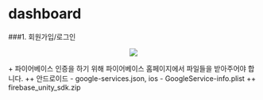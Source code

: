 # dashboard

###1. 회원가입/로그인
<p align = "center">
  <img src = "https://github.com/seokjunh/dashboard/assets/130536128/b712c2fd-d594-4b5f-b808-f8febc162a0e">
</p>
+ 파이어베이스 인증을 하기 위해 파이어베이스 홈페이지에서 파일들을 받아주어야 합니다.
++ 안드로이드 - google-services.json, ios - GoogleService-info.plist
++ firebase_unity_sdk.zip

